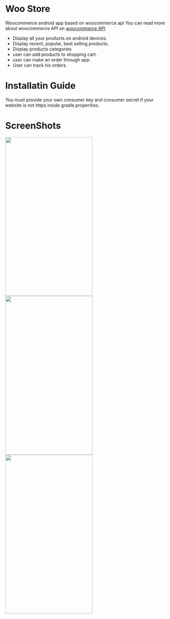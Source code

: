 # Woo Store
Woocommerce android app based on woocommerce api
You can read more about woocommerce API on [woocommerce API](https://woocommerce.github.io/woocommerce-rest-api-docs) 

* Display all your products on android devices.
* Display recent, popular, best selling products.
* Display products categories
* user can add products to shopping cart.
* user can make an order through app.
* User can track his orders.

# Installatin Guide

You must provide your own consumer key and consumer secret if your website is not https inside gradle.properities.

# ScreenShots
<p float="left">
<img width=275 height=500 src="https://user-images.githubusercontent.com/26088754/60661796-071c0480-9e5b-11e9-8bdf-b1593a3487fa.jpg">
<img width=275 height=500 src="https://user-images.githubusercontent.com/26088754/60661892-519d8100-9e5b-11e9-8d72-5e819440ac00.jpg">
<img width=275 height=500 src="https://user-images.githubusercontent.com/26088754/60662087-b78a0880-9e5b-11e9-80fd-2e880863c622.jpg">

 
</p>
